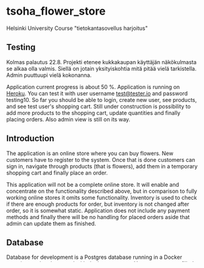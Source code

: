 # tsoha_flower_store
Helsinki University Course "tietokantasovellus harjoitus"

## Testing
Kolmas palautus 22.8. Projekti etenee kukkakaupan käyttäjän näkökulmasta se alkaa olla valmis. Siellä on jotain yksityiskohtia mitä pitää vielä tarkistella. Admin puuttuupi vielä kokonanna.

Application current progress is about 50 %. Application is running on [Heroku](https://tsoha-flower-store.herokuapp.com/). You can test it with user username test@tester.io and password testing10. So far you should be able to login, create new user, see products, and see test user's shopping cart. Still under construction is possibility to add more products to the shopping cart, update quantities and finally placing orders. Also admin view is still on its way.
 
## Introduction
The application is an online store where you can buy flowers. New customers have to register to the system. Once that is done customers can sign in, navigate through products (that is flowers), add them in a temporary shopping cart and finally place an order.
 
This application will not be a complete online store. It will enable and concentrate on the functionality described above, but in comparison to fully working online stores it omits some functionality. Inventory is used to check if there are enough products for order, but inventory is not changed after order, so it is somewhat static. Application does not include any payment methods and finally there will be no handling for placed orders aside that admin can update them as finished.
 
## Database
Database for development is a Postgres database running in a Docker container and orchestrated with docker-compose. You can start a prefilled database by command ```docker-compose up``` in the project root. You have to have docker-compose installed in your machine.
 
Database has eight tables:
- flower_user lists all the users including admin user/users.
- adress
- creditcard. Customer will add credit card number. This will have some kind of validity check, but card information is not used. The number will be persist as hashed.
- flower will contain product information.
- inventory shows how many flowers there are currently in the inventory.
- shoppingcart is the current order. It can have different statuses.
- shoppingcart_item one product/flower in the shopping cart.
- shoppingcart_status are the different statuses a shopping cart can have. I don't know if this table is a good idea, but we will see that later.
 
 
## Features
- users can and must register to the system. done
- users can log in. done
- users can log out. done
- users (and maybe everybody) can see a list of sellable products/flowers. done
- logged users can add flowers to the shopping cart. done
- logged users can remove flowers from the shopping cart. done
- logged users can see their current shopping cart. It will show flowers added and the sum price of the current shopping cart. done
- logged users can place an order based on the current shopping cart. done
- logged user can see his/her orders. done
- admin can see orders. 
- admin can filter orders by different variables.
- admin can delete orders.
- admin can change the status of the orders (in_progress, finishes, cancelled) 

Goal is to have all the basic features of online store from customer perspective exluding payments.
